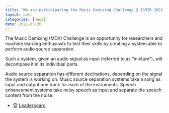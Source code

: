 ```yaml
---
title: "We are participating the Music Demixing Challenge @ ISMIR 2021"
layout: post
categories: [news]
date: 2021-05-20
---
```


The Music Demixing (MDX) Challenge is an opportunity for researchers and machine learning enthusiasts to test their skills by creating a system able to perform audio source separation.

Such a system, given an audio signal as input (referred to as “mixture”), will decompose it in its individual parts.

Audio source separation has different declinations, depending on the signal the system is working on. Music source separation systems take a song as input and output one track for each of the instruments. Speech enhancement systems take noisy speech as input and separate the speech content from the noise.


- 🏆 [Leaderboard](https://www.aicrowd.com/challenges/music-demixing-challenge-ismir-2021/leaderboards)